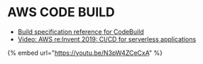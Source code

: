 # AWS CODE BUILD

* [Build specification reference for CodeBuild](https://docs.aws.amazon.com/codebuild/latest/userguide/build-spec-ref.html)
* [Video: AWS re:Invent 2019: CI/CD for serverless applications](https://www.youtube.com/watch?v=jUXiOPTX9S4)

{% embed url="https://youtu.be/N3pW4ZCeCxA" %}
